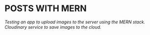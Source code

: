 # POSTS WITH MERN

*Testing an app to upload images to the server using the MERN stack.*
*Cloudinary service to save images to the cloud.*
